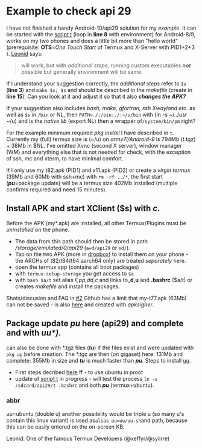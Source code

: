 # Example to check api 29
I have not finished a handy Android-10/api29 solution for my _example_. It can be started with the [script t](https://github.com/RalfWerner/integrated-process/blob/master/api29/t) (loop in **line 8** with environment) for Android-8/9, works on my two phones and does a little bit more than "hello world" (prerequisite: **OTS**=_One Touch Start_ of Termux and X-Server with PID1+2+3 ). [Leonid](#abbr) says:
> will work, but with _additional steps_, running custom executables _**not**_ possible but generally environment will be same.

If I understand your suggestion correctly, the _additional steps_ refer to `$s` (**line 3**) and `make $s; $s` and should be described in the _makefile_ (create in **line 15**).
Can you look at it and adjust it so that it also _**changes the APK?**_

If your suggestion also includes _bash, make, gfortran, ssh Xwayland etc._ as well as `$s` in `/bin` or NL, then 
`PATH=./:/bin:./:~/u/bin` with (ln -s ~/../usr ~/u) and is the _native lib_ (export NL) then a wrapper of`/system/bin/pm` right?

For the example minimum required _pkg install_ I have described in `t`.
Currently my (full) termux size is (~/u) on _armv7l/Android-9_ is 794Mb (t.tgz) + 38Mb in $NL.
I've omitted Xvnc (second X server), window manager (WM) and everything else that is not needed for check, with the exception of ssh, mc and xterm, to have minimal comfort.

If I only use my t82.apk (PID1) and x11.apk (PID2) or create a _virgin termux_ (39Mb and 60Mb with ssh+mc) with `rm -rf ../*`, the first start (_**pu**_=package update) will be a termux size 402Mb installed (multiple confirms required and need 15 minutes).
## Install APK and start XClient ($s) with _c_.
Before the APK (my*.apk) are installed, all other Termux/Plugins must be _uninstalled_ on the phone.
- The data from this path should then be stored in path _/storage/emulated/0/api29_ (`a=d/api29` or `sd/`).
- Tap on the two APK (more in [dropbox](https://www.dropbox.com/sh/e34d0nnwingz2c6/AACVbPuTkvXxFgf-LtYy0Ml9a?dl=0)) to install them on your phone - the ARCHs of t82/t84(t64:aarch64 only) are treated _separately_ here.
- open the termux app (contains all boot packages)
- with `termux-setup-storage` you get access to `$a`
- with `bash $a/t` set alias _ll,pp,dd,c_ and links to_**d,u** and **.bashrc** ($a/t) or creates _makefile_ and install the packages.

Shots/discusion and FAQ in [#2](https://github.com/RalfWerner/integrated-process/issues/2)
Github has a limit that my-t77.apk (63Mb) can not be saved - is also [here](https://www.dropbox.com/sh/e34d0nnwingz2c6/AACVbPuTkvXxFgf-LtYy0Ml9a?dl=0) and created with _apksigner_. 
## Package update _**pu**_ here (api29) and complete and with _uu*)._
can also be done with *.tgz files (_**tu**_) if the files exist and were updated with `pkg up` before creation. The *.tgz are then (on gigaset) here: 131Mb and complete: 355Mb in size and _**tu**_ is much faster than _**pu**_. Steps to install [uu](#abbr).
- First steps decribed [here](https://github.com/RalfWerner/integrated-process/issues/2#issuecomment-572552197) ff - to use ubuntu in proot
- update of [script t](https://github.com/RalfWerner/integrated-process/blob/master/api29/EK.md#nedit) in progress - will test the process `ln -s /sdcard/api29/t .bashrc` and both _**pu**_ (termux+ubuntu).

### abbr
uu=ubuntu (double u) another possibility would be triple u (so many u's contain this linux variant) is used as`alias uu=uu/uu.sh`and path, because this can be easily entered on the on-screen KB.

Leonid: One of the famous Termux Developers (@xeffyr/@sylirre)
